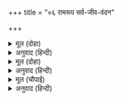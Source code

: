 +++
title = "०६ रामरूप सर्व-जीव-वंदन"

+++


<details><summary>मूल (दोहा)</summary>

जड़ चेतन जग जीव जत सकल राममय जानि।  
बंदउँ सब के पद कमल सदा जोरि जुग पानि॥ ७ (ग)॥
</details>

<details><summary>अनुवाद (हिन्दी)</summary>

जगामध्ये जितके जड व चेतन जीव आहेत, त्या सर्वांना राममय मानून मी त्या सर्वांच्या चरणी दोन्ही हात जोडून वंदन करतो.॥ ७ (ग)॥
</details>

<details><summary>मूल (दोहा)</summary>

देव दनुज नर नाग खग प्रेत पितर गंधर्ब।  
बंदउँ किंनर रजनिचर कृपा करहु अब सर्ब॥ ७ (घ)॥
</details>

<details><summary>अनुवाद (हिन्दी)</summary>

देव, दैत्य, मनुष्य, नाग, पक्षी, प्रेत, पितर, गंधर्व, किन्नर आणि निशाचर या सर्वांना मी प्रणाम करतो. या सर्वांनी माझ्यावर कृपा करावी.॥ ७ (घ)॥
</details>

<details><summary>मूल (चौपाई)</summary>

आकर चारि लाख चौरासी।  
जाति जीव जल थल नभ बासी॥  
सीय राममय सब जग जानी।  
करउँ प्रनाम जोरि जुग पानी॥
</details>

<details><summary>अनुवाद (हिन्दी)</summary>

चौऱ्यांशी लाख योनींमध्ये चार प्रकारचे (स्वेदज, अंडज, उद्भिज्ज, जरायुज) जीव आहेत, ते जल, पृथ्वी आणि आकाशात राहातात. त्या सर्वांनी भरलेले संपूर्ण जग हे श्रीसीताराममय आहे, असे मानून मी दोन्ही हात जोडून त्याला प्रणाम करतो.॥ १॥
</details>
